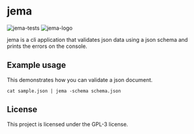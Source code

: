 # jema

![jema-tests](https://github.com/4thel00z/jema/workflows/Test/badge.svg)
![jema-logo](https://github.com/4thel00z/jema/raw/assets/logo.svg)

jema is a cli application that validates json data using a json schema and prints the errors on the console.

## Example usage

This demonstrates how you can validate a json document. 

```
cat sample.json | jema -schema schema.json
```

## License

This project is licensed under the GPL-3 license.
